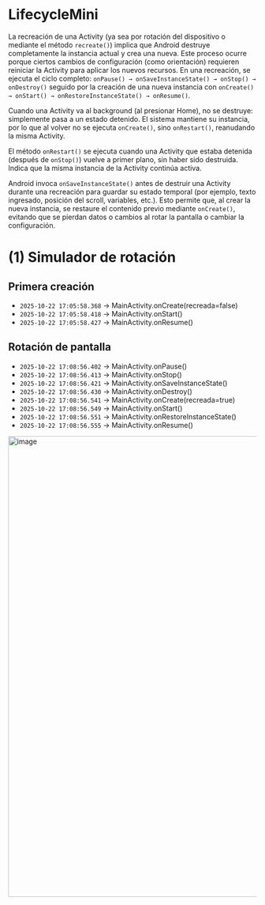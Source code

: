 # LifecycleMini

La recreación de una Activity (ya sea por rotación del dispositivo o mediante el método `recreate()`) implica que Android destruye completamente la instancia actual y crea una nueva. Este proceso ocurre porque ciertos cambios de configuración (como orientación) requieren reiniciar la Activity para aplicar los nuevos recursos. En una recreación, se ejecuta el ciclo completo: `onPause() → onSaveInstanceState() → onStop() → onDestroy()` seguido por la creación de una nueva instancia con `onCreate() → onStart() → onRestoreInstanceState() → onResume()`.

Cuando una Activity va al background (al presionar Home), no se destruye: simplemente pasa a un estado detenido. El sistema mantiene su instancia, por lo que al volver no se ejecuta `onCreate()`, sino `onRestart()`, reanudando la misma Activity.

El método `onRestart()` se ejecuta cuando una Activity que estaba detenida (después de `onStop()`) vuelve a primer plano, sin haber sido destruida. Indica que la misma instancia de la Activity continúa activa. 

Android invoca `onSaveInstanceState()` antes de destruir una Activity durante una recreación para guardar su estado temporal (por ejemplo, texto ingresado, posición del scroll, variables, etc.). Esto permite que, al crear la nueva instancia, se restaure el contenido previo mediante `onCreate()`, evitando que se pierdan datos o cambios al rotar la pantalla o cambiar la configuración.

# (1) Simulador de rotación 
## Primera creación
- `2025-10-22 17:05:58.368` → MainActivity.onCreate(recreada=false)
- `2025-10-22 17:05:58.418` → MainActivity.onStart()
- `2025-10-22 17:05:58.427` → MainActivity.onResume()

## Rotación de pantalla
- `2025-10-22 17:08:56.402` → MainActivity.onPause()
- `2025-10-22 17:08:56.413` → MainActivity.onStop()
- `2025-10-22 17:08:56.421` → MainActivity.onSaveInstanceState()
- `2025-10-22 17:08:56.430` → MainActivity.onDestroy()
- `2025-10-22 17:08:56.541` → MainActivity.onCreate(recreada=true)
- `2025-10-22 17:08:56.549` → MainActivity.onStart()
- `2025-10-22 17:08:56.551` → MainActivity.onRestoreInstanceState()
- `2025-10-22 17:08:56.555` → MainActivity.onResume()

<img width="1612" height="932" alt="image" src="https://github.com/user-attachments/assets/5e6071e8-00b0-441a-8cc6-afe60bf914c4" />
